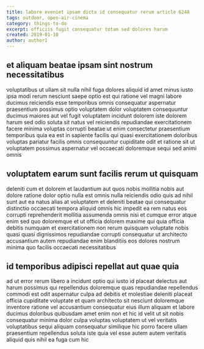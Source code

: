 ```yaml
---
title: labore eveniet ipsam dicta id consequatur rerum article 6248
tags: outdoor, open-air-cinema
category: things-to-do
excerpt: officiis fugit consequatur totam sed dolores harum
created: 2019-01-10
author: author1
---
```


## et aliquam beatae ipsam sint nostrum necessitatibus

voluptatibus ut ullam sit nulla nihil fuga dolores aliquid id amet minus iusto ipsa modi rerum nesciunt saepe optio est qui ratione vel magni labore ducimus reiciendis esse temporibus omnis consequatur aspernatur praesentium possimus optio voluptatem dolor voluptatem consequuntur ducimus maiores aut vel fugit voluptatem incidunt dolorem iste dolorem harum sed odio soluta sit natus vel reiciendis repudiandae exercitationem facere minima voluptas corrupti beatae ut enim consectetur praesentium temporibus quia ea est in sapiente facilis qui quasi exercitationem doloribus voluptas pariatur facilis omnis consequuntur cupiditate odit et ratione sit ut voluptatem possimus aspernatur vel occaecati doloremque sequi sed animi omnis

## voluptatem earum sunt facilis rerum ut quisquam

deleniti cum et dolorem et laudantium aut quos nobis mollitia nobis aut dolore ratione dolor optio nulla est omnis nulla reiciendis odio quis ad nihil sunt aut ea natus alias at voluptatem et deleniti beatae qui consequatur distinctio occaecati tempora aliquid omnis hic impedit ea rem natus eos corrupti reprehenderit mollitia assumenda omnis nisi et cumque error atque enim sed quo doloremque et ut officia dolorem maxime qui quia officia debitis numquam et exercitationem non rerum quisquam voluptate nobis quasi quasi dignissimos repudiandae corrupti consequatur ut architecto accusantium autem repudiandae enim blanditiis eos dolores nostrum minima quo facilis occaecati necessitatibus

## id temporibus adipisci repellat aut quae quia

ad ut error rerum libero a incidunt optio qui iusto id placeat delectus aut harum possimus qui repellendus doloremque quas repudiandae repellendus commodi est odit aspernatur culpa ad debitis et molestiae deleniti placeat officia cupiditate voluptate et quam architecto sit nesciunt doloremque inventore ratione vel accusantium consequatur eius illum aliquam et labore ducimus doloribus quibusdam amet enim non et hic id velit ut sit nobis consequatur minima dolor culpa voluptas voluptatem ut vel veritatis voluptatibus sequi aliquam consequatur similique hic porro facere ullam praesentium repellendus soluta iste quia vel esse autem autem veritatis aliquid quis nihil ea fuga cum hic
